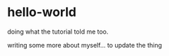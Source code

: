 # hello-world
doing what the tutorial told me too.

writing some more about myself... to update the thing
